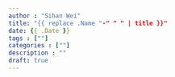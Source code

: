 ```yaml
---
author : "Sihan Wei"
title: "{{ replace .Name "-" " " | title }}"
date: {{ .Date }}
tags : [""]
categories : [""]
description : ""
draft: true
---
```


